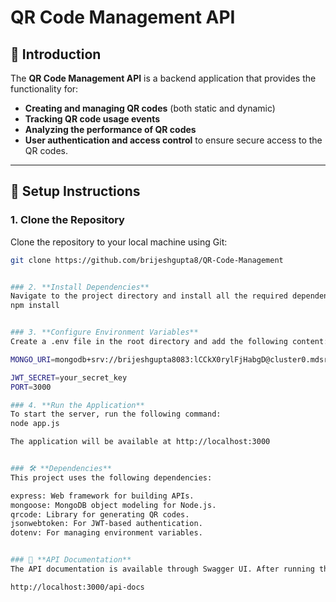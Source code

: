 # QR Code Management API

## 🌟 Introduction

The **QR Code Management API** is a backend application that provides the functionality for:

- **Creating and managing QR codes** (both static and dynamic)
- **Tracking QR code usage events**
- **Analyzing the performance of QR codes**
- **User authentication and access control** to ensure secure access to the QR codes.

---

## 🚀 Setup Instructions

### 1. **Clone the Repository**

Clone the repository to your local machine using Git:

```bash
git clone https://github.com/brijeshgupta8/QR-Code-Management


### 2. **Install Dependencies**
Navigate to the project directory and install all the required dependencies using npm:
npm install


### 3. **Configure Environment Variables**
Create a .env file in the root directory and add the following content:

MONGO_URI=mongodb+srv://brijeshgupta8083:lCCkX0rylFjHabgD@cluster0.mdsrs.mongodb.net/qr-code-management?retryWrites=true&w=majority&appName=Cluster0

JWT_SECRET=your_secret_key
PORT=3000

### 4. **Run the Application**
To start the server, run the following command:
node app.js

The application will be available at http://localhost:3000


### 🛠️ **Dependencies**
This project uses the following dependencies:

express: Web framework for building APIs.
mongoose: MongoDB object modeling for Node.js.
qrcode: Library for generating QR codes.
jsonwebtoken: For JWT-based authentication.
dotenv: For managing environment variables.


### 📄 **API Documentation**
The API documentation is available through Swagger UI. After running the application, you can access the documentation at:

http://localhost:3000/api-docs



